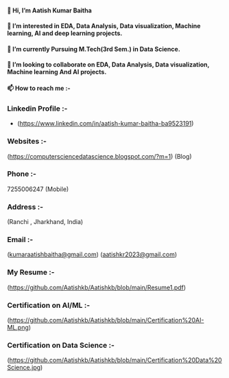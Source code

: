 #### 👋 Hi, I’m Aatish Kumar Baitha
#### 👀 I’m interested in EDA, Data Analysis,  Data visualization, Machine learning, AI and deep learning projects.
#### 🌱 I’m currently Pursuing M.Tech(3rd Sem.) in Data Science.
#### 💞️ I’m looking to collaborate on EDA, Data Analysis,  Data visualization, Machine learning And AI projects.
#### 📫 How to reach me :-

### Linkedin Profile :-
  - (https://www.linkedin.com/in/aatish-kumar-baitha-ba9523191)

### Websites :-
 (https://computersciencedatascience.blogspot.com/?m=1) (Blog)

### Phone :-
 7255006247 (Mobile)

### Address :-
 (Ranchi , Jharkhand, India)

### Email :-
 (kumaraatishbaitha@gmail.com)
 (aatishkr2023@gmail.com)

### My Resume :-
 (https://github.com/Aatishkb/Aatishkb/blob/main/Resume1.pdf)

### Certification on AI/ML :-
(https://github.com/Aatishkb/Aatishkb/blob/main/Certification%20AI-ML.png)

### Certification on Data Science :-
(https://github.com/Aatishkb/Aatishkb/blob/main/Certification%20Data%20Science.jpg)

